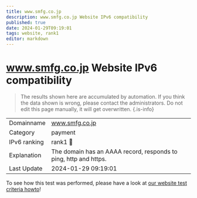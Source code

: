 ```yaml
---
title: www.smfg.co.jp
description: www.smfg.co.jp Website IPv6 compatibility
published: true
date: 2024-01-29T09:19:01
tags: website, rank1
editor: markdown
---
```


# www.smfg.co.jp Website IPv6 compatibility

> The results shown here are accumulated by automation. If you think the data shown is wrong, please contact the administrators. 
> Do not edit this page manually, it will get overwritten.
{.is-info}


|   |   |
| - | - |
| Domainname | www.smfg.co.jp
| Category | payment |
| IPv6 ranking | rank1 :1st_place_medal: |
| Explanation | The domain has an AAAA record, responds to ping, http and https. |
| Last Update | 2024-01-29 09:19:01 |

To see how this test was performed, please have a look at [our website test criteria howto](/howto/testcriteria/website)!

